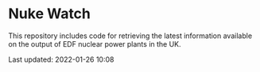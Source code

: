 # Nuke Watch

This repository includes code for retrieving the latest information available on the output of EDF nuclear power plants in the UK.

Last updated: 2022-01-26 10:08